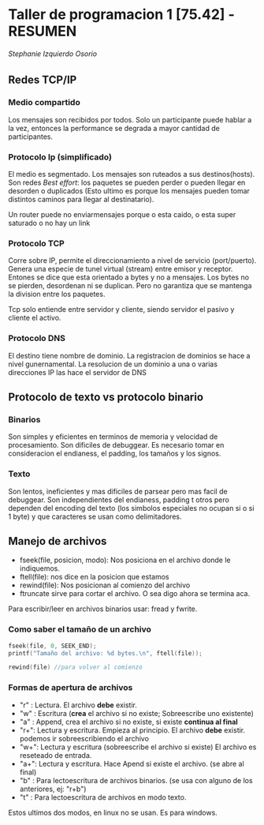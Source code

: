 # Taller de programacion 1 [75.42] - **RESUMEN**
###### Stephanie Izquierdo Osorio


## **Redes TCP/IP**

### Medio compartido
Los mensajes son recibidos por todos. Solo un participante puede hablar a la vez, entonces la performance se degrada a mayor cantidad de participantes.

### Protocolo Ip (simplificado)
El medio es segmentado. Los mensajes son ruteados a sus destinos(hosts).
Son redes _Best effort_: los paquetes se pueden perder o pueden llegar en desorden o duplicados (Esto ultimo es porque los mensajes pueden tomar distintos caminos para llegar al destinatario).

Un router puede no enviarmensajes porque o esta caido, o esta super saturado o no hay un link

### Protocolo TCP
Corre sobre IP, permite el direccionamiento a nivel de servicio (port/puerto).
Genera una especie de tunel virtual (stream) entre emisor y receptor. Entones se dice que esta orientado a bytes y no a mensajes. Los bytes no se pierden, desordenan ni se duplican.
Pero no garantiza que se mantenga la division entre los paquetes.

Tcp solo entiende entre servidor y cliente, siendo servidor el pasivo y cliente el activo.

### Protocolo DNS

El destino tiene nombre de dominio.
La registracion de dominios se hace a nivel gunernamental.
La resolucion de un dominio a una o varias direcciones IP las hace el servidor de DNS

## Protocolo de texto vs protocolo binario

### Binarios
Son simples y eficientes en terminos de memoria y velocidad de procesamiento. Son dificiles de debuggear. Es necesario tomar en consideracion el endianess, el padding, los tamaños y los signos.

### Texto

Son lentos, ineficientes y mas dificiles de parsear pero mas facil de debuggear. Son independientes del endianess, padding t otros pero dependen del encoding del texto (los simbolos especiales no ocupan si o si 1 byte) y que caracteres se usan como delimitadores.


## **Manejo de archivos**

- fseek(file, posicion, modo): Nos posiciona en el archivo donde le indiquemos.
- ftell(file): nos dice en la posicion que estamos
- rewind(file): Nos posicionan al comienzo del archivo
- ftruncate sirve para cortar el archivo. O sea digo ahora se termina aca.

Para escribir/leer en archivos binarios usar: fread y fwrite.

### Como saber el tamaño de un archivo
```C
fseek(file, 0, SEEK_END);
printf("Tamaño del archivo: %d bytes.\n", ftell(file));

rewind(file) //para volver al comienzo
```

### Formas de apertura de archivos

- "r" : Lectura. El archivo **debe** existir.
- "w" : Escritura (**crea** el archivo si no existe; Sobreescribe uno existente)
- "a" : Append, crea el archivo si no existe, si existe **continua al final**
- "r+": Lectura y escritura. Empieza al principio. El archivo **debe** existir. podemos ir sobreescribiendo el archivo
- "w+": Lectura y escritura (sobreescribe el archivo si existe) El archivo es reseteado de entrada.
- "a+": Lectura y escritura. Hace Apend si existe el archivo. (se abre al final)
- "b" : Para lectoescritura de archivos binarios. (se usa con alguno de los anteriores, ej: "r+b")
- "t" : Para lectoescritura de archivos en modo texto.

Estos ultimos dos modos, en linux no se usan. Es para windows.
